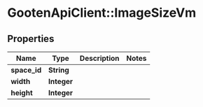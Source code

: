 # GootenApiClient::ImageSizeVm

## Properties
Name | Type | Description | Notes
------------ | ------------- | ------------- | -------------
**space_id** | **String** |  | 
**width** | **Integer** |  | 
**height** | **Integer** |  | 



